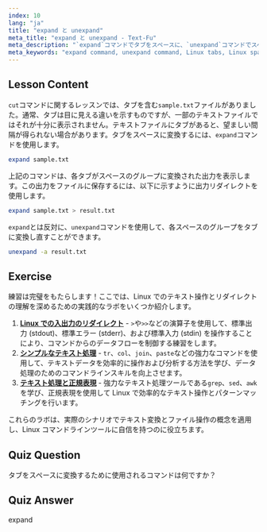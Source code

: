 ```yaml
---
index: 10
lang: "ja"
title: "expand と unexpand"
meta_title: "expand と unexpand - Text-Fu"
meta_description: "`expand`コマンドでタブをスペースに、`unexpand`コマンドでスペースをタブに変換する方法を学びます。この Linux チュートリアルでテキストファイルの書式設定を改善しましょう。"
meta_keywords: "expand command, unexpand command, Linux tabs, Linux spaces, text formatting, Linux tutorial, beginner Linux, Linux guide"
---
```


## Lesson Content

`cut`コマンドに関するレッスンでは、タブを含む`sample.txt`ファイルがありました。通常、タブは目に見える違いを示すものですが、一部のテキストファイルではそれが十分に表示されません。テキストファイルにタブがあると、望ましい間隔が得られない場合があります。タブをスペースに変換するには、`expand`コマンドを使用します。

```bash
expand sample.txt
```

上記のコマンドは、各タブがスペースのグループに変換された出力を表示します。この出力をファイルに保存するには、以下に示すように出力リダイレクトを使用します。

```bash
expand sample.txt > result.txt
```

`expand`とは反対に、`unexpand`コマンドを使用して、各スペースのグループをタブに変換し直すことができます。

```bash
unexpand -a result.txt
```

## Exercise

練習は完璧をもたらします！ここでは、Linux でのテキスト操作とリダイレクトの理解を深めるための実践的なラボをいくつか紹介します。

1. **[Linux での入出力のリダイレクト](https://labex.io/ja/labs/comptia-redirecting-input-and-output-in-linux-590840)** - `>`や`>>`などの演算子を使用して、標準出力 (stdout)、標準エラー (stderr)、および標準入力 (stdin) を操作することにより、コマンドからのデータフローを制御する練習をします。
2. **[シンプルなテキスト処理](https://labex.io/ja/labs/linux-simple-text-processing-18004)** - `tr`、`col`、`join`、`paste`などの強力なコマンドを使用して、テキストデータを効率的に操作および分析する方法を学び、データ処理のためのコマンドラインスキルを向上させます。
3. **[テキスト処理と正規表現](https://labex.io/ja/labs/linux-text-processing-and-regular-expressions-18003)** - 強力なテキスト処理ツールである`grep`、`sed`、`awk`を学び、正規表現を使用して Linux で効率的なテキスト操作とパターンマッチングを行います。

これらのラボは、実際のシナリオでテキスト変換とファイル操作の概念を適用し、Linux コマンドラインツールに自信を持つのに役立ちます。

## Quiz Question

タブをスペースに変換するために使用されるコマンドは何ですか？

## Quiz Answer

expand
